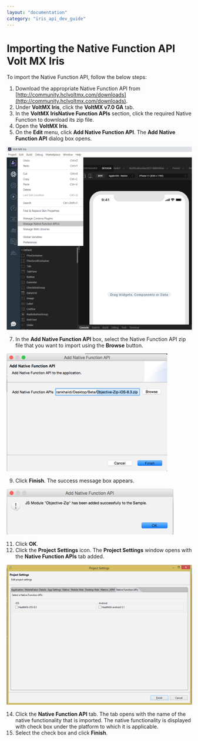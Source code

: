 ```yaml
---
layout: "documentation"
category: "iris_api_dev_guide"
---
```

                            

Importing the Native Function API Volt MX Iris
====================================================

To import the Native Function API, follow the below steps:

1.  Download the appropriate Native Function API from [http://community.hclvoltmx.com/downloads](http://community.hclvoltmx.com/downloads).
2.  Under **VoltMX Iris**, click the **VoltMX v7.0 GA** tab.
3.  In the **VoltMX IrisNative Function APIs** section, click the required Native Function to download its zip file.
4.  Open the **VoltMX Iris**.
5.  On the **Edit** menu, click **Add Native Function API**. The **Add Native Function API** dialog box opens.

![](resources/images/project_menu1_597x586.png)

7.  In the **Add Native Function API** box, select the Native Function API zip file that you want to import using the **Browse** button.

![](resources/images/addnativefunction_437x320.png)

9.  Click **Finish**. The success message box appears.

![](resources/images/success_msg1_454x124.png)

11.  Click **OK**.
12.  Click the **Project Settings** icon. The **Project Settings** window opens with the **Native Function APIs** tab added.

![](resources/images/ssm3_579x438.png)

14.  Click the **Native Function API** tab. The tab opens with the name of the native functionality that is imported. The native functionality is displayed with check box under the platform to which it is applicable.
15.  Select the check box and click **Finish**.

